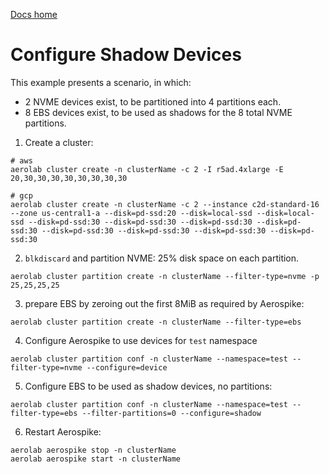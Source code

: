 [Docs home](../../README.md)


# Configure Shadow Devices


This example presents a scenario, in which:
- 2 NVME devices exist, to be partitioned into 4 partitions each.
- 8 EBS devices exist, to be used as shadows for the 8 total NVME partitions.

1. Create a cluster:

```
# aws
aerolab cluster create -n clusterName -c 2 -I r5ad.4xlarge -E 20,30,30,30,30,30,30,30,30

# gcp
aerolab cluster create -n clusterName -c 2 --instance c2d-standard-16 --zone us-central1-a --disk=pd-ssd:20 --disk=local-ssd --disk=local-ssd --disk=pd-ssd:30 --disk=pd-ssd:30 --disk=pd-ssd:30 --disk=pd-ssd:30 --disk=pd-ssd:30 --disk=pd-ssd:30 --disk=pd-ssd:30 --disk=pd-ssd:30
```

2. `blkdiscard` and partition NVME: 25% disk space on each partition.

```
aerolab cluster partition create -n clusterName --filter-type=nvme -p 25,25,25,25
```

3. prepare EBS by zeroing out the first 8MiB as required by Aerospike:

```
aerolab cluster partition create -n clusterName --filter-type=ebs
```

4. Configure Aerospike to use devices for `test` namespace

```
aerolab cluster partition conf -n clusterName --namespace=test --filter-type=nvme --configure=device
```

5. Configure EBS to be used as shadow devices, no partitions:

```
aerolab cluster partition conf -n clusterName --namespace=test --filter-type=ebs --filter-partitions=0 --configure=shadow
```

6. Restart Aerospike:

```
aerolab aerospike stop -n clusterName
aerolab aerospike start -n clusterName
```
